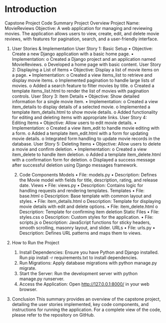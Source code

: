 # Introduction 
Capstone Project Code Summary
Project Overview
Project Name: MovieReviews
Objective: A web application for managing and reviewing movies. The application allows users to view, create, edit, and delete movie reviews, with features for pagination, search, and a user-friendly interface.

1. User Stories & Implementation
      User Story 1: Basic Setup
      •	Objective: Create a new Django application with a basic home page.
      •	Implementation:
          o Created a Django project and an application named MovieReviews.
          o Developed a home page with basic content.
      User Story 2: Displaying a List of Items
      •	Objective: Display a list of movie items on a page.
      •	Implementation:
          o	Created a view items_list to retrieve and display movie items.
          o	Implemented pagination to handle large lists of movies.
          o	Added a search feature to filter movies by title.
          o	Created a template items_list.html to render the list of movies with pagination controls.
      User Story 3: Item Details
       •	Objective: Show detailed information for a single movie item.
       •	Implementation:
          o	Created a view item_details to display details of a selected movie.
          o	Implemented a template item_details.html to show movie details.
          o	Added functionality for editing and deleting items with appropriate links.
     User Story 4: Editing Items
      •	Objective: Allow users to edit movie details.
      •	Implementation:
          o	Created a view item_edit to handle movie editing with a form.
          o	Added a template item_edit.html with a form for updating movie details.
          o	Integrated form handling to update movie records in the database.
      User Story 5: Deleting Items
      •	Objective: Allow users to delete a movie and confirm deletion.
      •	Implementation:
          o	Created a view item_delete to handle item deletion.
          o	Added a template item_delete.html with a confirmation form for deletion.
          o	Displayed a success message after successful deletion using Django messages framework.

   2. Code Components
      Models
        •	File: models.py
        •	Description: Defines the Movie model with fields for title, description, rating, and release date.
      Views
        •	File: views.py
        •	Description: Contains logic for handling requests and rendering templates.
      Templates
        •	File: base.html
          o	Description: Base template with common layout and styles.
      •	File: item_details.html
          o	Description: Template for displaying movie details with edit and delete options.
      •	File: item_delete.html
          o	Description: Template for confirming item deletion
      Static Files
      •	File: styles.css
          o	Description: Custom styles for the application.
      •	File: scripts.js
          o	Description: JavaScript functions for sticky headers, smooth scrolling, masonry layout, and slider.
          URLs
      •	File: urls.py
      •	Description: Defines URL patterns and maps them to views.
  3. How to Run the Project
      1.	Install Dependencies: Ensure you have Python and Django installed. Run pip install -r requirements.txt to install dependencies.
      2.	Run Migrations: Apply database migrations with python manage.py migrate.
      3.	Start the Server: Run the development server with python manage.py runserver.
      4.	Access the Application: Open http://127.0.0.1:8000/ in your web browser.

4. Conclusion
This summary provides an overview of the capstone project, detailing the user stories implemented, key code components, and instructions for running the application. For a complete view of the code, please refer to the repository on GitHub.




